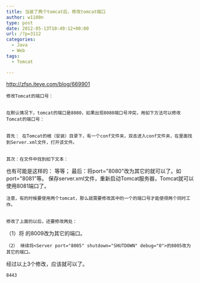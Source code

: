 ```yaml
---
title: 当装了两个tomcat后，修改tomcat端口
author: w1100n
type: post
date: 2012-05-13T10:49:12+00:00
url: /?p=3112
categories:
  - Java
  - Web
tags:
  - Tomcat

---
```


  <a href="http://zfsn.iteye.com/blog/669901">http://zfsn.iteye.com/blog/669901</a> 
  
  

<div id="blog_content">
  
    修改Tomcat的端口号：
  
  
    在默认情况下，tomcat的端口是8080，如果出现8080端口号冲突，用如下方法可以修改Tomcat的端口号：
  
  
    首先： 在Tomcat的根（安装）目录下，有一个conf文件夹，双击进入conf文件夹，在里面找到Server.xml文件，打开该文件。
  
  
    其次：在文件中找到如下文本：
 <Connector port="8080" protocol="HTTP/1.1"
 maxThreads="150" connectionTimeout="20000"
 redirectPort="8443" />
 也有可能是这样的：
 <Connector port="8080" maxThreads="150" minSpareThreads="25" maxSpareThreads="75" enableLookups="false" redirectPort="8443" acceptCount="100" debug="0" connectionTimeout="20000"
 disableUploadTimeout="true" />等等；
 最后：将port="8080"改为其它的就可以了。如port="8081"等。
 保存server.xml文件，重新启动Tomcat服务器，Tomcat就可以使用8081端口了。
  
  
    注意，有的时候要使用两个tomcat，那么就需要修改其中的一个的端口号才能使得两个同时工作。
  
  
    修改了上面的以后，还要修改两处：
 （1）将 <Connector port="8009" enableLookups="false" redirectPort="8443" debug="0"
 protocol="AJP/1.3" />的8009改为其它的端口。
  
  
    （2） 继续将<Server port="8005" shutdown="SHUTDOWN" debug="0">的8005改为其它的端口。
 经过以上3个修改，应该就可以了。
  
  
    8443
  
